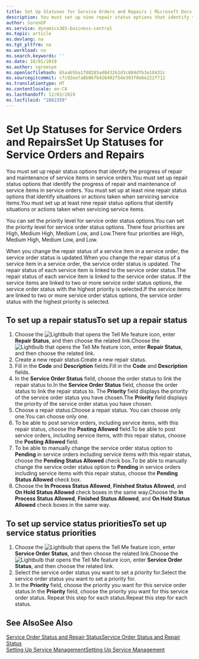 ```yaml
---
title: Set Up Statuses for Service Orders and Repairs | Microsoft Docs
description: You must set up nine repair status options that identify the progress of repair and maintenance of service items in service orders.
author: SorenGP
ms.service: dynamics365-business-central
ms.topic: article
ms.devlang: na
ms.tgt_pltfrm: na
ms.workload: na
ms.search.keywords: ''
ms.date: 10/01/2019
ms.author: sgroespe
ms.openlocfilehash: 65aab5ba1f88285ad843261d3c804dfb3e18432c
ms.sourcegitcommit: cfc92eefa8b06fb426482f54e393f0e6e222f712
ms.translationtype: HT
ms.contentlocale: en-CA
ms.lasthandoff: 12/03/2019
ms.locfileid: "2882359"
---
```

# <a name="set-up-statuses-for-service-orders-and-repairs"></a><span data-ttu-id="da22a-103">Set Up Statuses for Service Orders and Repairs</span><span class="sxs-lookup"><span data-stu-id="da22a-103">Set Up Statuses for Service Orders and Repairs</span></span>
<span data-ttu-id="da22a-104">You must set up repair status options that identify the progress of repair and maintenance of service items in service orders.</span><span class="sxs-lookup"><span data-stu-id="da22a-104">You must set up repair status options that identify the progress of repair and maintenance of service items in service orders.</span></span> <span data-ttu-id="da22a-105">You must set up at least nine repair status options that identify situations or actions taken when servicing service items.</span><span class="sxs-lookup"><span data-stu-id="da22a-105">You must set up at least nine repair status options that identify situations or actions taken when servicing service items.</span></span>  

<span data-ttu-id="da22a-106">You can set the priority level for service order status options.</span><span class="sxs-lookup"><span data-stu-id="da22a-106">You can set the priority level for service order status options.</span></span> <span data-ttu-id="da22a-107">There four priorities are High, Medium High, Medium Low, and Low.</span><span class="sxs-lookup"><span data-stu-id="da22a-107">There four priorities are High, Medium High, Medium Low, and Low.</span></span>  

<span data-ttu-id="da22a-108">When you change the repair status of a service item in a service order, the service order status is updated.</span><span class="sxs-lookup"><span data-stu-id="da22a-108">When you change the repair status of a service item in a service order, the service order status is updated.</span></span> <span data-ttu-id="da22a-109">The repair status of each service item is linked to the service order status.</span><span class="sxs-lookup"><span data-stu-id="da22a-109">The repair status of each service item is linked to the service order status.</span></span> <span data-ttu-id="da22a-110">If the service items are linked to two or more service order status options, the service order status with the highest priority is selected.</span><span class="sxs-lookup"><span data-stu-id="da22a-110">If the service items are linked to two or more service order status options, the service order status with the highest priority is selected.</span></span>  

## <a name="to-set-up-a-repair-status"></a><span data-ttu-id="da22a-111">To set up a repair status</span><span class="sxs-lookup"><span data-stu-id="da22a-111">To set up a repair status</span></span>  
1. <span data-ttu-id="da22a-112">Choose the ![Lightbulb that opens the Tell Me feature](media/ui-search/search_small.png "Tell me what you want to do") icon, enter **Repair Status**, and then choose the related link.</span><span class="sxs-lookup"><span data-stu-id="da22a-112">Choose the ![Lightbulb that opens the Tell Me feature](media/ui-search/search_small.png "Tell me what you want to do") icon, enter **Repair Status**, and then choose the related link.</span></span>
2. <span data-ttu-id="da22a-113">Create a new repair status.</span><span class="sxs-lookup"><span data-stu-id="da22a-113">Create a new repair status.</span></span>  
3. <span data-ttu-id="da22a-114">Fill in the **Code** and **Description** fields.</span><span class="sxs-lookup"><span data-stu-id="da22a-114">Fill in the **Code** and **Description** fields.</span></span>  
4. <span data-ttu-id="da22a-115">In the **Service Order Status** field, choose the order status to link the repair status to.</span><span class="sxs-lookup"><span data-stu-id="da22a-115">In the **Service Order Status** field, choose the order status to link the repair status to.</span></span> <span data-ttu-id="da22a-116">The **Priority** field displays the priority of the service order status you have chosen.</span><span class="sxs-lookup"><span data-stu-id="da22a-116">The **Priority** field displays the priority of the service order status you have chosen.</span></span>  
5. <span data-ttu-id="da22a-117">Choose a repair status.</span><span class="sxs-lookup"><span data-stu-id="da22a-117">Choose a repair status.</span></span> <span data-ttu-id="da22a-118">You can choose only one.</span><span class="sxs-lookup"><span data-stu-id="da22a-118">You can choose only one.</span></span>  
6. <span data-ttu-id="da22a-119">To be able to post service orders, including service items, with this repair status, choose the **Posting Allowed** field.</span><span class="sxs-lookup"><span data-stu-id="da22a-119">To be able to post service orders, including service items, with this repair status, choose the **Posting Allowed** field.</span></span>  
7. <span data-ttu-id="da22a-120">To be able to manually change the service order status option to **Pending** in service orders including service items with this repair status, choose the **Pending Status Allowed** check box.</span><span class="sxs-lookup"><span data-stu-id="da22a-120">To be able to manually change the service order status option to **Pending** in service orders including service items with this repair status, choose the **Pending Status Allowed** check box.</span></span>  
8. <span data-ttu-id="da22a-121">Choose the **In Process Status Allowed**, **Finished Status Allowed**, and **On Hold Status Allowed** check boxes in the same way.</span><span class="sxs-lookup"><span data-stu-id="da22a-121">Choose the **In Process Status Allowed**, **Finished Status Allowed**, and **On Hold Status Allowed** check boxes in the same way.</span></span>
  
## <a name="to-set-up-service-status-priorities"></a><span data-ttu-id="da22a-122">To set up service status priorities</span><span class="sxs-lookup"><span data-stu-id="da22a-122">To set up service status priorities</span></span>  
1. <span data-ttu-id="da22a-123">Choose the ![Lightbulb that opens the Tell Me feature](media/ui-search/search_small.png "Tell me what you want to do") icon, enter **Service Order Status**, and then choose the related link.</span><span class="sxs-lookup"><span data-stu-id="da22a-123">Choose the ![Lightbulb that opens the Tell Me feature](media/ui-search/search_small.png "Tell me what you want to do") icon, enter **Service Order Status**, and then choose the related link.</span></span>  
2. <span data-ttu-id="da22a-124">Select the service order status you want to set a priority for.</span><span class="sxs-lookup"><span data-stu-id="da22a-124">Select the service order status you want to set a priority for.</span></span>  
3. <span data-ttu-id="da22a-125">In the **Priority** field, choose the priority you want for this service order status.</span><span class="sxs-lookup"><span data-stu-id="da22a-125">In the **Priority** field, choose the priority you want for this service order status.</span></span> <span data-ttu-id="da22a-126">Repeat this step for each status.</span><span class="sxs-lookup"><span data-stu-id="da22a-126">Repeat this step for each status.</span></span>  

## <a name="see-also"></a><span data-ttu-id="da22a-127">See Also</span><span class="sxs-lookup"><span data-stu-id="da22a-127">See Also</span></span>  
[<span data-ttu-id="da22a-128">Service Order Status and Repair Status</span><span class="sxs-lookup"><span data-stu-id="da22a-128">Service Order Status and Repair Status</span></span>](service-service-order-status-and-repair-status.md)  
[<span data-ttu-id="da22a-129">Setting Up Service Management</span><span class="sxs-lookup"><span data-stu-id="da22a-129">Setting Up Service Management</span></span>](service-setup-service.md)  
